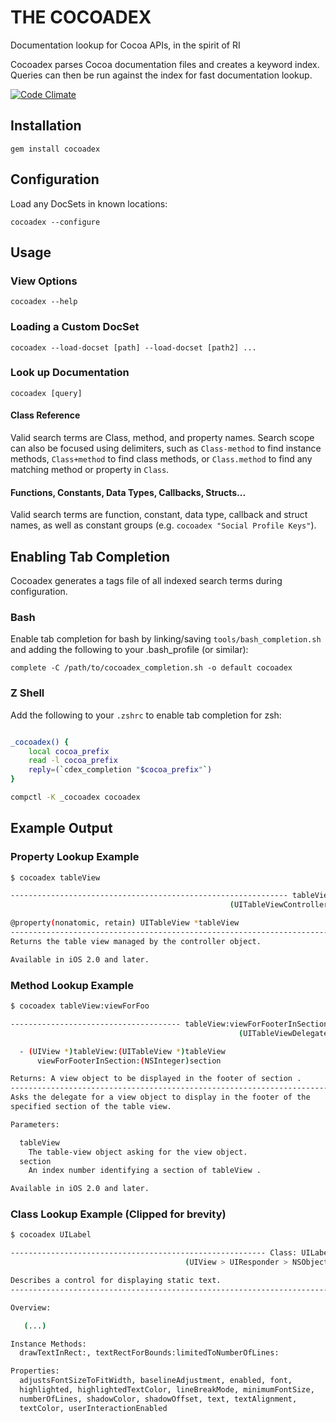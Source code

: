 # THE COCOADEX

Documentation lookup for Cocoa APIs, in the spirit of RI

Cocoadex parses Cocoa documentation files and creates a keyword index. Queries can then be run against the index for fast documentation lookup.

[![Code Climate](https://codeclimate.com/badge.png)](https://codeclimate.com/github/kattrali/cocoadex)


## Installation

    gem install cocoadex

## Configuration

Load any DocSets in known locations:

    cocoadex --configure

## Usage

### View Options

    cocoadex --help


### Loading a Custom DocSet

    cocoadex --load-docset [path] --load-docset [path2] ...


### Look up Documentation

    cocoadex [query]

#### Class Reference

Valid search terms are Class, method, and property names. Search scope can also be focused using delimiters, such as `Class-method` to find instance methods, `Class+method` to find class methods, or `Class.method` to find any matching method or property in `Class`.

#### Functions, Constants, Data Types, Callbacks, Structs...

Valid search terms are function, constant, data type, callback and struct names, as well as constant groups (e.g. `cocoadex "Social Profile Keys"`).

## Enabling Tab Completion

Cocoadex generates a tags file of all indexed search terms during configuration.

### Bash

Enable tab completion for bash by linking/saving `tools/bash_completion.sh` and adding the following to your .bash_profile (or similar):

    complete -C /path/to/cocoadex_completion.sh -o default cocoadex

### Z Shell

Add the following to your `.zshrc` to enable tab completion for zsh:

```sh

_cocoadex() {
    local cocoa_prefix
    read -l cocoa_prefix
    reply=(`cdex_completion "$cocoa_prefix"`)
}

compctl -K _cocoadex cocoadex
```

## Example Output

### Property Lookup Example

```sh
$ cocoadex tableView

-------------------------------------------------------------- tableView
                                                 (UITableViewController)

@property(nonatomic, retain) UITableView *tableView
------------------------------------------------------------------------
Returns the table view managed by the controller object.

Available in iOS 2.0 and later.
```


### Method Lookup Example

```sh
$ cocoadex tableView:viewForFoo

-------------------------------------- tableView:viewForFooterInSection:
                                                   (UITableViewDelegate)

  - (UIView *)tableView:(UITableView *)tableView
      viewForFooterInSection:(NSInteger)section

Returns: A view object to be displayed in the footer of section .
------------------------------------------------------------------------
Asks the delegate for a view object to display in the footer of the
specified section of the table view.

Parameters:

  tableView
    The table-view object asking for the view object.
  section
    An index number identifying a section of tableView .

Available in iOS 2.0 and later.
```

### Class Lookup Example (Clipped for brevity)

```sh
$ cocoadex UILabel

--------------------------------------------------------- Class: UILabel
                                       (UIView > UIResponder > NSObject)

Describes a control for displaying static text.
------------------------------------------------------------------------

Overview:

   (...)

Instance Methods:
  drawTextInRect:, textRectForBounds:limitedToNumberOfLines:

Properties:
  adjustsFontSizeToFitWidth, baselineAdjustment, enabled, font,
  highlighted, highlightedTextColor, lineBreakMode, minimumFontSize,
  numberOfLines, shadowColor, shadowOffset, text, textAlignment,
  textColor, userInteractionEnabled

```